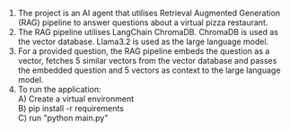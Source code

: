 1. The project is an AI agent that utilises Retrieval Augmented Generation (RAG) pipeline to answer questions about a virtual pizza restaurant.
2. The RAG pipeline utilises LangChain ChromaDB. ChromaDB is used as the vector database. Llama3.2 is used as the large language model.  
3. For a provided question, the RAG pipeline embeds the question as a vector, fetches 5 similar vectors from the vector database and passes the embedded question and 5 vectors as context to the large language model.
4. To run the application:  
   A) Create a virtual environment  
   B) pip install -r requirements  
   C) run "python main.py"  
   
   
